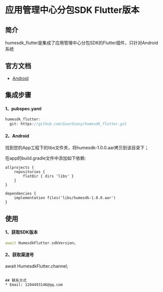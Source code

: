 # 应用管理中心分包SDK Flutter版本

## 简介
  humesdk_flutter是集成了应用管理中心分包SDK的Flutter插件，只针对Android系统

## 官方文档
* [Android](https://bytedance.feishu.cn/docs/doccnWHO1ZOWn3YrZVblvoEw4th#)

## 集成步骤
#### 1、pubspec.yaml
```Dart
humesdk_flutter:
  git: https://github.com/Guardiany/humesdk_flutter.git
```

#### 2、Android
找到您的App⼯程下的libs⽂件夹，将humesdk-1.0.0.aar拷⻉到该⽬录下；

在app的build.gradle⽂件中添加如下依赖:
```
allprojects {
    repositories {
        flatDir { dirs 'libs' }
    }
}

dependencies {
    implementation files('libs/humesdk-1.0.0.aar')
}
```

## 使用

#### 1、获取SDK版本
```Dart
await HumesdkFlutter.sdkVersion;
```
#### 2、获取渠道号
await HumesdkFlutter.channel;
```

## 联系方式
* Email: 1204493146@qq.com
